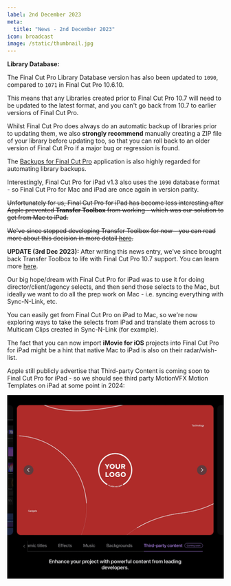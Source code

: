 ```yaml
---
label: 2nd December 2023
meta:
  title: "News - 2nd December 2023"
icon: broadcast
image: /static/thumbnail.jpg
---
```


**Library Database:**

The Final Cut Pro Library Database version has also been updated to `1090`, compared to `1071` in Final Cut Pro 10.6.10.

This means that any Libraries created prior to Final Cut Pro 10.7 will need to be updated to the latest format, and you can't go back from 10.7 to earlier versions of Final Cut Pro.

Whilst Final Cut Pro does always do an automatic backup of libraries prior to updating them, we also **strongly recommend** manually creating a ZIP file of your library before updating too, so that you can roll back to an older version of Final Cut Pro if a major bug or regression is found.

The [Backups for Final Cut Pro](/ecosystem/tools/#backups-for-final-cut-pro) application is also highly regarded for automating library backups.

Interestingly, Final Cut Pro for iPad v1.3 also uses the `1090` database format - so Final Cut Pro for Mac and iPad are once again in version parity.

~~Unfortunately for us, Final Cut Pro for iPad has become less interesting after Apple prevented **Transfer Toolbox** from working - which was our solution to get from Mac to iPad.~~

~~We've since stopped developing Transfer Toolbox for now - you can read more about this decision in more detail [here](https://transfertoolbox.fcp.cafe).~~

**UPDATE (3rd Dec 2023):** After writing this news entry, we've since brought back Transfer Toolbox to life with Final Cut Pro 10.7 support. You can learn more [here](https://transfertoolbox.fcp.cafe).

Our big hope/dream with Final Cut Pro for iPad was to use it for doing director/client/agency selects, and then send those selects to the Mac, but ideally we want to do all the prep work on Mac - i.e. syncing everything with Sync-N-Link, etc.

You can easily get from Final Cut Pro on iPad to Mac, so we're now exploring ways to take the selects from iPad and translate them across to Multicam Clips created in Sync-N-Link (for example).

The fact that you can now import **iMovie for iOS** projects into Final Cut Pro for iPad might be a hint that native Mac to iPad is also on their radar/wish-list.

Apple still publicly advertise that Third-party Content is coming soon to Final Cut Pro for iPad - so we should see third party MotionVFX Motion Templates on iPad at some point in 2024:

![](/static/third-party-ipad-content-coming-soon.jpg)